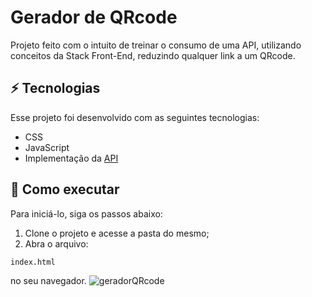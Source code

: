# Gerador de QRcode

Projeto feito com o intuito de treinar o consumo de uma API, utilizando conceitos da Stack Front-End, reduzindo qualquer link a um QRcode.

## ⚡ Tecnologias

Esse projeto foi desenvolvido com as seguintes tecnologias:

- CSS
- JavaScript
- Implementação da [API](https://goqr.me/api/)

## 🚀 Como executar

Para iniciá-lo, siga os passos abaixo:
1. Clone o projeto e acesse a pasta do mesmo;
2. Abra o arquivo:

```
index.html
```
no seu navegador.
![geradorQRcode](https://user-images.githubusercontent.com/84372959/168887588-9e0d3913-ceb5-404f-a2ce-1470f3ef86c0.JPG)
